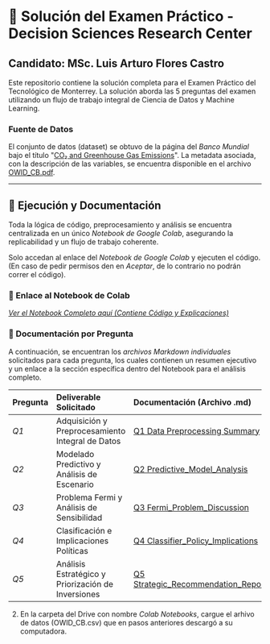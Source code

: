 # 🔬 Solución del Examen Práctico - Decision Sciences Research Center
## Candidato: MSc. Luis Arturo Flores Castro

Este repositorio contiene la solución completa para el Examen Práctico del Tecnológico de Monterrey. La solución aborda las 5 preguntas del examen utilizando un flujo de trabajo integral de Ciencia de Datos y Machine Learning.

### Fuente de Datos

El conjunto de datos (dataset) se obtuvo de la página del *Banco Mundial* bajo el título "[CO₂ and Greenhouse Gas Emissions](https://data360.worldbank.org/en/dataset/OWID_CB)". La metadata asociada, con la descripción de las variables, se encuentra disponible en el archivo [OWID_CB.pdf](https://drive.google.com/file/d/1xbqPqBR0ee_tF3udfTxCWpRGoFr0iXEj/view?usp=sharing).

---

## 🚀 Ejecución y Documentación

Toda la lógica de código, preprocesamiento y análisis se encuentra centralizada en un único *Notebook de Google Colab*, asegurando la replicabilidad y un flujo de trabajo coherente.

Solo accedan al enlace del *Notebook de Google Colab* y ejecuten el código. (En caso de pedir permisos den en *Aceptar*, de lo contrario no podrán correr el código).

### 🔗 Enlace al Notebook de Colab
*[Ver el Notebook Completo aquí (Contiene Código y Explicaciones)](https://colab.research.google.com/drive/1PvvgftZqU8oRfxvQzB_P8Osi0-a4goSz?usp=sharing)*


### 📝 Documentación por Pregunta
A continuación, se encuentran los *archivos Markdown individuales* solicitados para cada pregunta, los cuales contienen un resumen ejecutivo y un enlace a la sección específica dentro del Notebook para el análisis completo.

| Pregunta | Deliverable Solicitado | Documentación (Archivo .md) |
| :--- | :--- | :--- |
| *Q1* | Adquisición y Preprocesamiento Integral de Datos | [Q1 Data Preprocessing Summary](docs/Q1_Data_Preprocessing_Summary.md) |
| *Q2* | Modelado Predictivo y Análisis de Escenario | [Q2 Predictive_Model_Analysis](docs/Q2_Predictive_Model_Analysis.md) |
| *Q3* | Problema Fermi y Análisis de Sensibilidad | [Q3 Fermi_Problem_Discussion](docs/Q3_Fermi_Problem_Discussion.md) |
| *Q4* | Clasificación e Implicaciones Políticas | [Q4 Classifier_Policy_Implications](docs/Q4_Classifier_Policy_Implications.md) |
| *Q5* | Análisis Estratégico y Priorización de Inversiones | [Q5 Strategic_Recommendation_Report](docs/Q5_Strategic_Recommendation_Report.md) |
2. En la carpeta del Drive con nombre *Colab Notebooks*, cargue el arhivo de datos (OWID_CB.csv) que en pasos anteriores descargó a su computadora.
